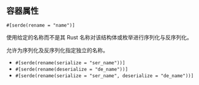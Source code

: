 ## 容器属性

 `#[serde(rename = "name")]`

使用给定的名称而不是其 Rust 名称对该结构体或枚举进行序列化与反序列化。

允许为序列化及反序列化指定独立的名称。

  - `#[serde(rename(serialize = "ser_name"))]`
  - `#[serde(rename(deserialize = "de_name"))]`
  - `#[serde(rename(serialize = "ser_name", deserialize = "de_name"))]`

  